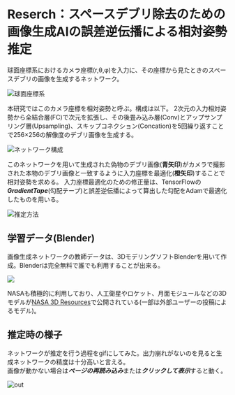 # Reserch：スペースデブリ除去のための画像生成AIの誤差逆伝播による相対姿勢推定
球面座標系におけるカメラ座標(r,&theta;,&phi;)を入力に、その座標から見たときのスペースデブリの画像を生成するネットワーク。  

![球面座標系](https://user-images.githubusercontent.com/95911997/208359363-2af335c8-db31-4324-a839-f421bd9aae4c.jpg)

本研究ではこのカメラ座標を相対姿勢と呼ぶ。構成は以下。
2次元の入力相対姿勢から全結合層(FC)で次元を拡張し、その後畳み込み層(Conv)とアップサンプリング層(Upsampling)、スキップコネクション(Concation)を5回繰り返すことで256×256の解像度のデブリ画像を生成する。

![ネットワーク構成](https://user-images.githubusercontent.com/95911997/207896097-ec2790ea-a2c2-4175-b670-c61653525056.jpg)  

このネットワークを用いて生成された偽物のデブリ画像(**青矢印**)がカメラで撮影された本物のデブリ画像と一致するように入力座標を最適化(**橙矢印**)することで相対姿勢を求める。
入力座標最適化のための修正量は、TensorFlowの***GradientTape***(勾配テープ)と誤差逆伝播によって算出した勾配をAdamで最適化したものを用いる。  
  
![推定方法](https://user-images.githubusercontent.com/95911997/207898346-fcefde41-74a4-45af-8eda-a3bf28e79751.jpg)  
  
## 学習データ(Blender)
画像生成ネットワークの教師データは、3DモデリングソフトBlenderを用いて作成。Blenderは完全無料で誰でも利用することが出来る。
    
![](https://user-images.githubusercontent.com/95911997/207211726-6e726cb0-5e3e-40a8-9584-72b89d3c07b6.jpg)
    
NASAも積極的に利用しており、人工衛星やロケット、月面モジュールなどの3Dモデルが[NASA 3D Resources](https://nasa3d.arc.nasa.gov/models "nasa3d")で公開されている(一部は外部ユーザーの投稿によるモデル)。

## 推定時の様子  
ネットワークが推定を行う過程をgifにしてみた。出力崩れがないのを見ると生成ネットワークの精度は十分高いと言える。  
画像が動かない場合は***ページの再読み込み***または***クリックして表示***すると動く。  
  
![out](https://user-images.githubusercontent.com/95911997/209664779-e978c3e4-f1cc-45a9-ac99-5af6d6439a2a.gif)
